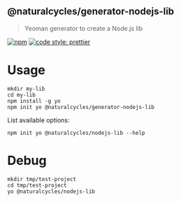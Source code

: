 ## @naturalcycles/generator-nodejs-lib

> Yeoman generator to create a Node.js lib

[![npm](https://img.shields.io/npm/v/@naturalcycles/generator-nodejs-lib/latest.svg)](https://www.npmjs.com/package/@naturalcycles/generator-nodejs-lib)
[![code style: prettier](https://img.shields.io/badge/code_style-prettier-ff69b4.svg?style=flat-square)](https://github.com/prettier/prettier)

# Usage

    mkdir my-lib
    cd my-lib
    npm install -g yo
    npm init yo @naturalcycles/generator-nodejs-lib

List available options:

    npm init yo @naturalcycles/nodejs-lib --help

# Debug

    mkdir tmp/test-project
    cd tmp/test-project
    yo @naturalcycles/nodejs-lib
